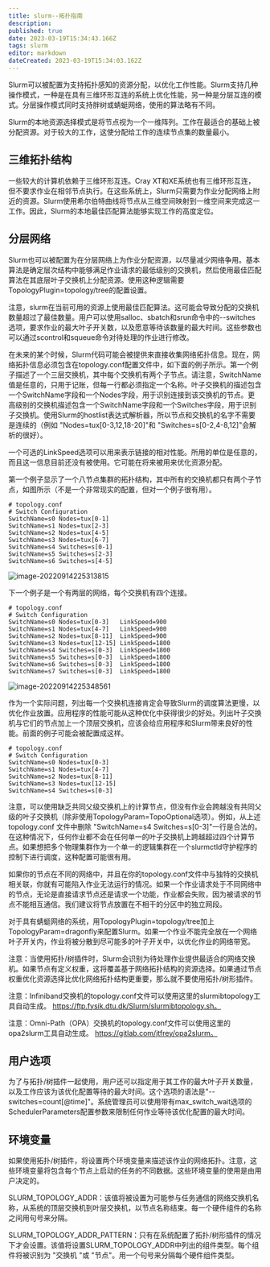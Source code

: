 ```yaml
---
title: slurm--拓扑指南
description: 
published: true
date: 2023-03-19T15:34:43.166Z
tags: slurm
editor: markdown
dateCreated: 2023-03-19T15:34:03.162Z
---
```



Slurm可以被配置为支持拓扑感知的资源分配，以优化工作性能。Slurm支持几种操作模式，一种是在具有三维环形互连的系统上优化性能，另一种是分层互连的模式。分层操作模式同时支持胖树或蜻蜓网络，使用的算法略有不同。

Slurm的本地资源选择模式是将节点视为一个一维阵列。工作在最适合的基础上被分配资源。对于较大的工作，这使分配给工作的连续节点集的数量最小。

## 三维拓扑结构
一些较大的计算机依赖于三维环形互连。Cray XT和XE系统也有三维环形互连，但不要求作业在相邻节点执行。在这些系统上，Slurm只需要为作业分配网络上附近的资源。Slurm使用希尔伯特曲线将节点从三维空间映射到一维空间来完成这一工作。因此，Slurm的本地最佳匹配算法能够实现工作的高度定位。

## 分层网络
Slurm也可以被配置为在分层网络上为作业分配资源，以尽量减少网络争用。基本算法是确定层次结构中能够满足作业请求的最低级别的交换机，然后使用最佳匹配算法在其底层叶子交换机上分配资源。使用这种逻辑需要TopologyPlugin=topology/tree的配置设置。

注意，slurm在当前可用的资源上使用最佳匹配算法。这可能会导致分配的交换机数量超过了最佳数量。用户可以使用salloc、sbatch和srun命令中的--switches选项，要求作业的最大叶子开关数，以及愿意等待该数量的最大时间。这些参数也可以通过scontrol和squeue命令对待处理的作业进行修改。

在未来的某个时候，Slurm代码可能会被提供来直接收集网络拓扑信息。现在，网络拓扑信息必须包含在topology.conf配置文件中，如下面的例子所示。第一个例子描述了一个三层交换机，其中每个交换机有两个子节点。请注意，SwitchName值是任意的，只用于记账，但每一行都必须指定一个名称。叶子交换机的描述包含一个SwitchName字段和一个Nodes字段，用于识别连接到该交换机的节点。更高级别的交换机描述包含一个SwitchName字段和一个Switches字段，用于识别子交换机。使用Slurm的hostlist表达式解析器，所以节点和交换机的名字不需要是连续的（例如 "Nodes=tux[0-3,12,18-20]"和 "Switches=s[0-2,4-8,12]"会解析的很好）。

一个可选的LinkSpeed选项可以用来表示链接的相对性能。所用的单位是任意的，而且这一信息目前还没有被使用。它可能在将来被用来优化资源分配。

第一个例子显示了一个八节点集群的拓扑结构，其中所有的交换机都只有两个子节点，如图所示（不是一个非常现实的配置，但对一个例子很有用）。

```
# topology.conf
# Switch Configuration
SwitchName=s0 Nodes=tux[0-1]
SwitchName=s1 Nodes=tux[2-3]
SwitchName=s2 Nodes=tux[4-5]
SwitchName=s3 Nodes=tux[6-7]
SwitchName=s4 Switches=s[0-1]
SwitchName=s5 Switches=s[2-3]
SwitchName=s6 Switches=s[4-5]
```

![image-20220914225313815](https://yhblog-1254039996.cos.ap-guangzhou.myqcloud.com/img-blog/image-20220914225313815.png)

下一个例子是一个有两层的网络，每个交换机有四个连接。

```
# topology.conf
# Switch Configuration
SwitchName=s0 Nodes=tux[0-3]   LinkSpeed=900
SwitchName=s1 Nodes=tux[4-7]   LinkSpeed=900
SwitchName=s2 Nodes=tux[8-11]  LinkSpeed=900
SwitchName=s3 Nodes=tux[12-15] LinkSpeed=1800
SwitchName=s4 Switches=s[0-3]  LinkSpeed=1800
SwitchName=s5 Switches=s[0-3]  LinkSpeed=1800
SwitchName=s6 Switches=s[0-3]  LinkSpeed=1800
SwitchName=s7 Switches=s[0-3]  LinkSpeed=1800
```

![image-20220914225348561](C:/Users/yaohu/AppData/Roaming/Typora/typora-user-images/image-20220914225348561.png)

作为一个实际问题，列出每一个交换机连接肯定会导致Slurm的调度算法更慢，以优化作业放置。应用程序的性能可能从这种优化中获得很少的好处。列出叶子交换机与它们的节点加上一个顶层交换机，应该会给应用程序和Slurm带来良好的性能。前面的例子可能会被配置成这样。

```
# topology.conf
# Switch Configuration
SwitchName=s0 Nodes=tux[0-3]
SwitchName=s1 Nodes=tux[4-7]
SwitchName=s2 Nodes=tux[8-11]
SwitchName=s3 Nodes=tux[12-15]
SwitchName=s4 Switches=s[0-3]
```

注意，可以使用缺乏共同父级交换机上的计算节点，但没有作业会跨越没有共同父级的叶子交换机（除非使用TopologyParam=TopoOptional选项）。例如，从上述 topology.conf 文件中删除 "SwitchName=s4 Switches=s[0-3]"一行是合法的。在这种情况下，任何作业都不会在任何单一的叶子交换机上跨越超过四个计算节点。如果想把多个物理集群作为一个单一的逻辑集群在一个slurmctld守护程序的控制下进行调度，这种配置可能很有用。

如果你的节点在不同的网络中，并且在你的topology.conf文件中与独特的交换机相关联，你就有可能陷入作业无法运行的情况。如果一个作业请求处于不同网络中的节点，无论是直接请求节点还是请求一个功能，作业都会失败，因为被请求的节点不能相互通信。我们建议将节点放置在不相干的分区中的独立网段。

对于具有蜻蜓网络的系统，用TopologyPlugin=topology/tree加上TopologyParam=dragonfly来配置Slurm。如果一个作业不能完全放在一个网络叶子开关内，作业将被分散到尽可能多的叶子开关中，以优化作业的网络带宽。

注意：当使用拓扑/树插件时，Slurm会识别为待处理作业提供最适合的网络交换机。如果节点有定义权重，这将覆盖基于网络拓扑结构的资源选择。如果通过节点权重优化资源选择比优化网络拓扑结构更重要，那么就不要使用拓扑/树形插件。

注意：Infiniband交换机的topology.conf文件可以使用这里的slurmibtopology工具自动生成。
https://ftp.fysik.dtu.dk/Slurm/slurmibtopology.sh。

注意：Omni-Path（OPA）交换机的topology.conf文件可以使用这里的opa2slurm工具自动生成。
https://gitlab.com/jtfrey/opa2slurm。

## 用户选项
为了与拓扑/树插件一起使用，用户还可以指定用于其工作的最大叶子开关数量，以及工作应该为该优化配置等待的最大时间。这个选项的语法是"--switches=count[@time]"。系统管理员可以使用带有max_switch_wait选项的SchedulerParameters配置参数来限制任何作业等待该优化配置的最大时间。

## 环境变量
如果使用拓扑/树插件，将设置两个环境变量来描述该作业的网络拓扑。注意，这些环境变量将包含每个节点上启动的任务的不同数据。这些环境变量的使用是由用户决定的。

SLURM_TOPOLOGY_ADDR：该值将被设置为可能参与任务通信的网络交换机名称，从系统的顶层交换机到叶层交换机，以节点名称结束。每一个硬件组件的名称之间用句号来分隔。

SLURM_TOPOLOGY_ADDR_PATTERN：只有在系统配置了拓扑/树形插件的情况下才会设置。该值将设置SLURM_TOPOLOGY_ADDR中列出的组件类型。每个组件将被识别为 "交换机 "或 "节点"。用一个句号来分隔每个硬件组件类型。